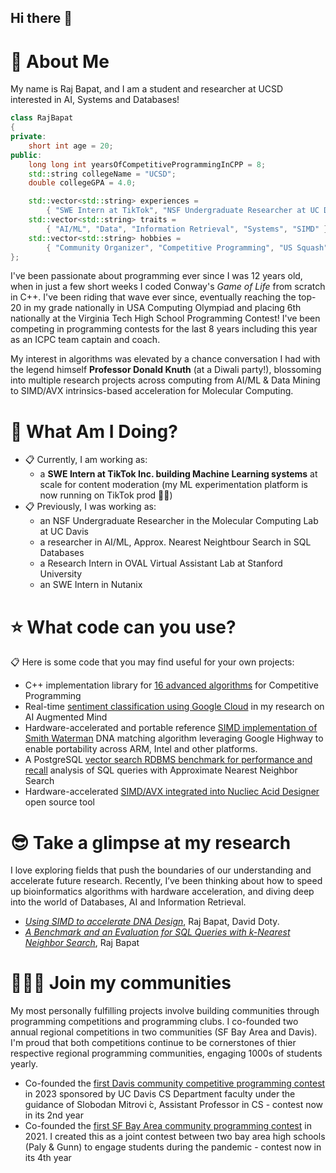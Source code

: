 ## Hi there 👋

# :postbox: About Me
My name is Raj Bapat, and I am a student and researcher at UCSD interested in AI, Systems and Databases!

```cpp
class RajBapat
{
private:
    short int age = 20;
public:
    long long int yearsOfCompetitiveProgrammingInCPP = 8;
    std::string collegeName = "UCSD";
    double collegeGPA = 4.0;

    std::vector<std::string> experiences =
        { "SWE Intern at TikTok", "NSF Undergraduate Researcher at UC Davis", "Research Intern at Stanford University" }
    std::vector<std::string> traits =
        { "AI/ML", "Data", "Information Retrieval", "Systems", "SIMD" };
    std::vector<std::string> hobbies =
        { "Community Organizer", "Competitive Programming", "US Squash"};
};
```

I've been passionate about programming ever since I was 12 years old, when in just a few short weeks I coded Conway's _Game of Life_ from scratch in C++. I've been riding that wave ever since, eventually reaching the top-20 in my grade nationally in USA Computing Olympiad and placing 6th nationally at the Virginia Tech High School Programming Contest! I've been competing in programming contests for the last 8 years including this year as an ICPC team captain and coach.

My interest in algorithms was elevated by a chance conversation I had with the legend himself **Professor Donald Knuth** (at a Diwali party!), blossoming into multiple research projects across computing from AI/ML & Data Mining to SIMD/AVX intrinsics-based acceleration for Molecular Computing. 

# :round_pushpin: What Am I Doing?
- :clipboard: Currently, I am working as:
  - a **SWE Intern at TikTok Inc. building Machine Learning systems** at scale for content moderation (my ML experimentation platform is now running on TikTok prod :clap::clap:)
- :clipboard: Previously, I was working as:
  - an NSF Undergraduate Researcher in the Molecular Computing Lab at UC Davis
  - a researcher in AI/ML, Approx. Nearest Neightbour Search in SQL Databases
  - a Research Intern in OVAL Virtual Assistant Lab at Stanford University
  - an SWE Intern in Nutanix
 
# :star: What code can you use?
:clipboard: Here is some code that you may find useful for your own projects:
- C++ implementation library for [16 advanced algorithms](https://github.com/Raj-Bapat/competitive-programming-algorithm-implementations) for Competitive Programming
- Real-time [sentiment classification using Google Cloud](https://github.com/Raj-Bapat/AI-Augmented-Mind) in my research on AI Augmented Mind 
- Hardware-accelerated and portable reference [SIMD implementation of Smith Waterman](https://github.com/Raj-Bapat/SIMD-Smith-Waterman-Portable) DNA matching algorithm leveraging Google Highway to enable portability across ARM, Intel and other platforms.
- A PostgreSQL [vector search RDBMS benchmark for performance and recall](https://github.com/Raj-Bapat/Analysis-and-Benchmark-for-Approx-Nearest-Neighbour-Search-in-SQL) analysis of SQL queries with Approximate Nearest Neighbor Search
- Hardware-accelerated [SIMD/AVX integrated into Nucliec Acid Designer](https://github.com/Raj-Bapat/SIMD-accelerated-Nucliec-Acid-Designer) open source tool

# :sunglasses: Take a glimpse at my research
I love exploring fields that push the boundaries of our understanding and accelerate future research. Recently, I’ve been thinking about how to speed up bioinformatics algorithms with hardware acceleration, and diving deep into the world of Databases, AI and Information Retrieval.

- _[Using SIMD to accelerate DNA Design](https://github.com/Raj-Bapat/Raj-Bapat/blob/main/Accelerating_DNA_Sequence_Design_with_SIMD_Parallelization-Final.pdf)_, Raj Bapat, David Doty.
- _[A Benchmark and an Evaluation for SQL Queries with k-Nearest Neighbor Search](https://github.com/Raj-Bapat/Raj-Bapat/blob/main/RajBapat-VectorDatabase-paper.pdf)_, Raj Bapat

# :people_holding_hands: Join my communities
My most personally fulfilling projects involve building communities through programming competitions and programming clubs. I co-founded two annual regional competitions in two communities (SF Bay Area and Davis). I'm proud that both competitions continue to be cornerstones of thier respective regional programming communities, engaging 1000s of students yearly.
- Co-founded the [first Davis community competitive programming contest](https://acpc-ucd.com/) in 2023 sponsored by UC Davis CS Department faculty under the guidance of Slobodan Mitrovi ́c, Assistant Professor in CS - contest now in its 2nd year
- Co-founded the [first SF Bay Area community programming contest](https://bapc.gunncpc.com/archive) in 2021. I created this as a joint contest between two bay area high schools (Paly & Gunn) to engage students during the pandemic - contest now in its 4th year



